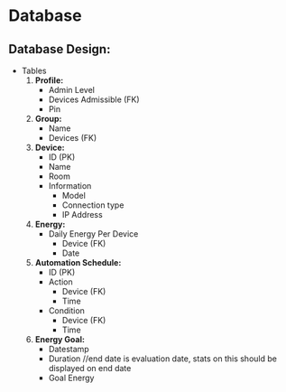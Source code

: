 # Database

## Database Design:

- Tables
    1. **Profile:**
        - Admin Level 
        - Devices Admissible (FK)
        - Pin
    2. **Group:**
        - Name
        - Devices (FK)
    3. **Device:**
        - ID (PK)
        - Name
        - Room
        - Information
            - Model
            - Connection type
            - IP Address
    4. **Energy:**
        - Daily Energy Per Device
            - Device (FK)
            - Date
    5. **Automation Schedule:**
        - ID (PK)
        - Action
            - Device (FK)
            - Time
        - Condition
            - Device (FK)
            - Time
    6. **Energy Goal:**
        - Datestamp 
        - Duration //end date is evaluation date, stats on this should be displayed on end date 
        - Goal Energy

